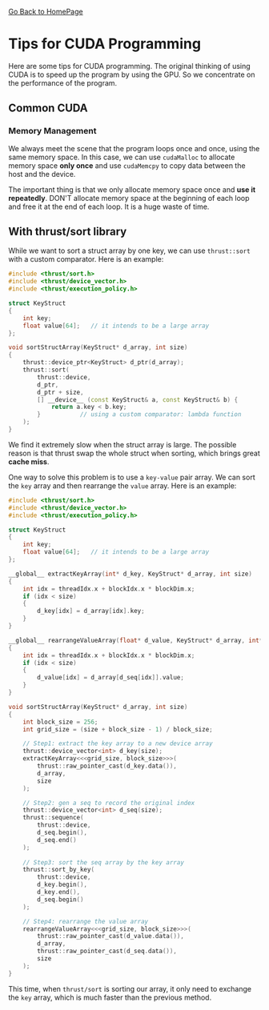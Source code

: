 [Go Back to HomePage](../../index.md)

# Tips for CUDA Programming

Here are some tips for CUDA programming. The original thinking of using CUDA is to speed up the program by using the GPU. So we concentrate on the performance of the program.

## Common CUDA

### Memory Management

We always meet the scene that the program loops once and once, using the same memory space. In this case, we can use `cudaMalloc` to allocate memory space **only once** and use `cudaMemcpy` to copy data between the host and the device. 

The important thing is that we only allocate memory space once and **use it repeatedly**. DON'T allocate memory space at the beginning of each loop and free it at the end of each loop. It is a huge waste of time.

## With thrust/sort library

While we want to sort a struct array by one key, we can use `thrust::sort` with a custom comparator. Here is an example:

```cpp
#include <thrust/sort.h>
#include <thrust/device_vector.h>
#include <thrust/execution_policy.h>

struct KeyStruct 
{
    int key;
    float value[64];   // it intends to be a large array
};

void sortStructArray(KeyStruct* d_array, int size) 
{
    thrust::device_ptr<KeyStruct> d_ptr(d_array);
    thrust::sort(
        thrust::device, 
        d_ptr, 
        d_ptr + size, 
        [] __device__ (const KeyStruct& a, const KeyStruct& b) {
            return a.key < b.key;
        }           // using a custom comparator: lambda function
    );             
}
```

We find it extremely slow when the struct array is large. The possible reason is that thrust swap the whole struct when sorting, which brings great **cache miss**.


One way to solve this problem is to use a `key-value` pair array. We can sort the `key` array and then rearrange the `value` array. Here is an example:

```cpp
#include <thrust/sort.h>
#include <thrust/device_vector.h>
#include <thrust/execution_policy.h>

struct KeyStruct 
{
    int key;
    float value[64];   // it intends to be a large array
};

__global__ extractKeyArray(int* d_key, KeyStruct* d_array, int size)
{
    int idx = threadIdx.x + blockIdx.x * blockDim.x;
    if (idx < size)
    {
        d_key[idx] = d_array[idx].key;
    }
}

__global__ rearrangeValueArray(float* d_value, KeyStruct* d_array, int* d_seq, int size)
{
    int idx = threadIdx.x + blockIdx.x * blockDim.x;
    if (idx < size)
    {
        d_value[idx] = d_array[d_seq[idx]].value;
    }
}

void sortStructArray(KeyStruct* d_array, int size) 
{   
    int block_size = 256;
    int grid_size = (size + block_size - 1) / block_size;

    // Step1: extract the key array to a new device array
    thrust::device_vector<int> d_key(size);
    extractKeyArray<<<grid_size, block_size>>>(
        thrust::raw_pointer_cast(d_key.data()),
        d_array, 
        size
    );

    // Step2: gen a seq to record the original index
    thrust::device_vector<int> d_seq(size);
    thrust::sequence(
        thrust::device, 
        d_seq.begin(), 
        d_seq.end()
    );
    
    // Step3: sort the seq array by the key array
    thrust::sort_by_key(
        thrust::device, 
        d_key.begin(), 
        d_key.end(), 
        d_seq.begin()
    );

    // Step4: rearrange the value array
    rearrangeValueArray<<<grid_size, block_size>>>(
        thrust::raw_pointer_cast(d_value.data()),
        d_array, 
        thrust::raw_pointer_cast(d_seq.data()),
        size
    );
}
```

This time, when `thrust/sort` is sorting our array, it only need to exchange the `key` array, which is much faster than the previous method.

